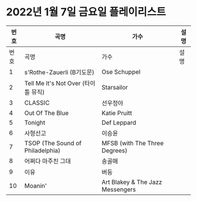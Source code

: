 # 2022년 1월 7일 금요일 플레이리스트

| 번호 | 곡명 | 가수 | 설명 |
|------|------|------|------|
| 번호 | 곡명 | 가수 | 설명 |
| 1 | s'Rothe-Zauerli (B기도문) | Ose Schuppel |  |
| 2 | Tell Me It's Not Over (타이틀 뮤직) | Starsailor |  |
| 3 | CLASSIC | 선우정아 |  |
| 4 | Out Of The Blue | Katie Pruitt |  |
| 5 | Tonight | Def Leppard |  |
| 6 | 사형선고 | 이승윤 |  |
| 7 | TSOP (The Sound of Philadelphia) | MFSB (with The Three Degrees) |  |
| 8 | 어쩌다 마주친 그대 | 송골매 |  |
| 9 | 이유 | 버둥 |  |
| 10 | Moanin' | Art Blakey & The Jazz Messengers |  |
